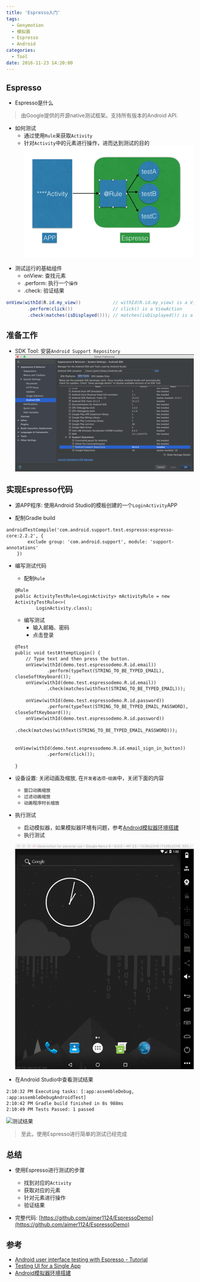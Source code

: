 ```yaml
---
title: 'Espresso入门'
tags:
  - Genymotion
  - 模拟器
  - Espresso
  - Android
categories:
  - Tool
date: 2016-11-23 14:20:00
---
```


## Espresso

- Espresso是什么

>由Google提供的开源native测试框架。支持所有版本的Android API.

- 如何测试
  - 通过使用`Rule`来获取`Activity`
  - 针对`Activity`中的元素进行操作，进而达到测试的目的
  ![Espresso工作原理](/img/espressoDemo/Espresso%E5%B7%A5%E4%BD%9C%E5%8E%9F%E7%90%86.png)

<!--more-->

- 测试运行的基础组件
  - onView: 查找元素
  - .perform: 执行一个`操作`
  - .check: 验证结果

```java
onView(withId(R.id.my_view))            // withId(R.id.my_view) is a ViewMatcher
        .perform(click())               // click() is a ViewAction
        .check(matches(isDisplayed())); // matches(isDisplayed()) is a ViewAssertion
```

## 准备工作

- SDK Tool: 安装`Android Support Repository`
![SDKTool设置](/img/espressoDemo/SDKTool%E8%AE%BE%E7%BD%AE.png)

## 实现Espresso代码

- 源APP程序: 使用Android Studio的模板创建的一个`LoginActivity`APP

- 配制Gradle build
```
androidTestCompile('com.android.support.test.espresso:espresso-core:2.2.2', {
        exclude group: 'com.android.support', module: 'support-annotations'
    })
```

- 编写测试代码
  - 配制`Rule`

  ```
  @Rule
  public ActivityTestRule<LoginActivity> mActivityRule = new ActivityTestRule<>(
          LoginActivity.class);

  ```
  - 编写测试
    - 输入邮箱、密码
    - 点击登录

  ```
  @Test
  public void testAttemptLogin() {
      // Type text and then press the button.
      onView(withId(demo.test.espressodemo.R.id.email))
              .perform(typeText(STRING_TO_BE_TYPED_EMAIL), closeSoftKeyboard());
      onView(withId(demo.test.espressodemo.R.id.email))
              .check(matches(withText(STRING_TO_BE_TYPED_EMAIL)));

      onView(withId(demo.test.espressodemo.R.id.password))
              .perform(typeText(STRING_TO_BE_TYPED_EMAIL_PASSWORD), closeSoftKeyboard());
      onView(withId(demo.test.espressodemo.R.id.password))
              .check(matches(withText(STRING_TO_BE_TYPED_EMAIL_PASSWORD)));

      onView(withId(demo.test.espressodemo.R.id.email_sign_in_button))
              .perform(click());

  }
  ```
- 设备设置: 关闭动画及缩放, 在`开发者选项`-`绘画`中，关闭下面的内容
  - `窗口动画缩放`
  - `过滤动画缩放`
  - `动画程序时长缩放`


- 执行测试
  - 启动模拟器，如果模拟器环境有问题，参考[Android模拟器环境搭建](http://shiyuanjie.cn/2016/11/22/Android%E6%A8%A1%E6%8B%9F%E5%99%A8%E7%8E%AF%E5%A2%83%E6%90%AD%E5%BB%BA/)
  - 执行测试

  ![测试过程](/img/espressoDemo/%E6%B5%8B%E8%AF%95%E6%89%A7%E8%A1%8C%E8%BF%87%E7%A8%8B.gif)

- 在Android Studio中查看测试结果
```
2:10:32 PM Executing tasks: [:app:assembleDebug, :app:assembleDebugAndroidTest]
2:10:42 PM Gradle build finished in 8s 988ms
2:10:49 PM Tests Passed: 1 passed
```
![测试结果](/img/espressoDemo/%E6%B5%8B%E8%AF%95%E7%BB%93%E6%9E%9C.png)

> 至此，使用Espresso进行简单的测试已经完成

## 总结

- 使用Espresso进行测试的步骤
  - 找到对应的`Activity`
  - 获取对应的元素
  - 针对元素进行操作
  - 验证结果

- 完整代码: [https://github.com/aimer1124/EspressoDemo](https://github.com/aimer1124/EspressoDemo)

## 参考

- [Android user interface testing with Espresso - Tutorial](http://www.vogella.com/tutorials/AndroidTestingEspresso/article.html#about-this-website)
- [Testing UI for a Single App](https://developer.android.com/training/testing/ui-testing/espresso-testing.html#setup)
- [Android模拟器环境搭建](http://shiyuanjie.cn/2016/11/22/Android%E6%A8%A1%E6%8B%9F%E5%99%A8%E7%8E%AF%E5%A2%83%E6%90%AD%E5%BB%BA/)

